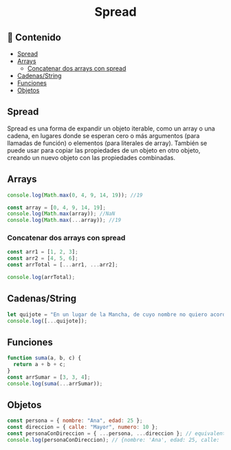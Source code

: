 <h1 align="center">Spread</h1>

<h2>📑 Contenido</h2>

- [Spread](#spread)
- [Arrays](#arrays)
  - [Concatenar dos arrays con spread](#concatenar-dos-arrays-con-spread)
- [Cadenas/String](#cadenasstring)
- [Funciones](#funciones)
- [Objetos](#objetos)

## Spread

Spread es una forma de expandir un objeto iterable, como un array o una cadena, en lugares donde se esperan cero o más argumentos (para llamadas de función) o elementos (para literales de array). También se puede usar para copiar las propiedades de un objeto en otro objeto, creando un nuevo objeto con las propiedades combinadas.

## Arrays

```js
console.log(Math.max(0, 4, 9, 14, 19)); //19

const array = [0, 4, 9, 14, 19];
console.log(Math.max(array)); //NaN
console.log(Math.max(...array)); //19
```

### Concatenar dos arrays con spread

```js
const arr1 = [1, 2, 3];
const arr2 = [4, 5, 6];
const arrTotal = [...arr1, ...arr2];

console.log(arrTotal);
```

## Cadenas/String

```js
let quijote = "En un lugar de la Mancha, de cuyo nombre no quiero acordarme";
console.log([...quijote]);
```

## Funciones

```js
function suma(a, b, c) {
  return a + b + c;
}
const arrSumar = [3, 3, 4];
console.log(suma(...arrSumar));
```

## Objetos

```js
const persona = { nombre: "Ana", edad: 25 };
const direccion = { calle: "Mayor", numero: 10 };
const personaConDireccion = { ...persona, ...direccion }; // equivalente a Object.assign({}, persona, dirección)
console.log(personaConDireccion); // {nombre: 'Ana', edad: 25, calle: 'Mayor', numero: 10}
```

